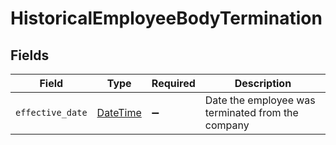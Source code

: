 # HistoricalEmployeeBodyTermination


## Fields

| Field                                                                        | Type                                                                         | Required                                                                     | Description                                                                  |
| ---------------------------------------------------------------------------- | ---------------------------------------------------------------------------- | ---------------------------------------------------------------------------- | ---------------------------------------------------------------------------- |
| `effective_date`                                                             | [DateTime](https://ruby-doc.org/stdlib-2.6.1/libdoc/date/rdoc/DateTime.html) | :heavy_minus_sign:                                                           | Date the employee was terminated from the company                            |